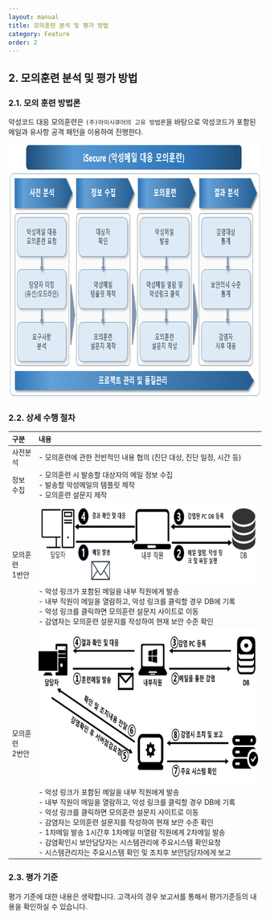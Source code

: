 ```yaml
---
layout: manual
title: 모의훈련 분석 및 평가 방법
category: Feature
order: 2
---
```


## 2. 모의훈련 분석 및 평가 방법

### 2.1. 모의 훈련 방법론

악성코드 대응 모의훈련은 `(주)아이시큐어의 고유 방법론`을 바탕으로 악성코드가 포함된 메일과 유사항 공격 패턴을 이용하여 진행한다.

<img src="../../assets/images/tocrack/training00.png" width="812px" height="507px"/>


### 2.2. 상세 수행 절차

| 구분 | 내용 |
| :----- | :----- |
| 사전분석 | - 모의훈련에 관한 전반적인 내용 협의 (진단 대상, 진단 일정, 시간 등) | 
| 정보 수집 | - 모의훈련 시 발송할 대상자의 메일 정보 수집 <br> - 발송할 악성메일의 템플릿 제작 <br> - 모의훈련 설문지 제작 |
| 모의훈련 <br> 1번안 | <img src="../../assets/images/tocrack/training1.png" width="698px" height="164px"/> <br> - 악성 링크가 포함된 메일을 내부 직원에게 발송 <br> - 내부 직원이 메일을 열람하고, 악성 링크를 클릭할 경우 DB에 기록 <br> - 악성 링크를 클릭하면 모의훈련 설문지 사이트로 이동 <br> - 감염자는 모의훈련 설문지를 작성하여 현재 보안 수준 확인 |
|모의훈련 <br> 2번안 |  <img src="../../assets/images/tocrack/training2.png" width="698px" height="311px"/> <br> - 악성 링크가 포함된 메일을 내부 직원에게 발송 <br> - 내부 직원이 메일을 열람하고, 악성 링크를 클릭할 경우 DB에 기록 <br> - 악성 링크를 클릭하면 모의훈련 설문지 사이트로 이동 <br> - 감염자는 모의훈련 설문지를 작성하여 현재 보안 수준 확인 <br> - 1차메일 발송 1시간후 1차메일 미열람 직원에게 2차메일 발송 <br> - 감염확인시 보안담당자는 시스템관리에 주요시스템 확인요청 <br> - 시스템관리자는 주요시스템 확인 및 조치후 보안담당자에게 보고 |

### 2.3. 평가 기준

평가 기준에 대한 내용은 생략합니다. 고객사의 경우 보고서를 통해서 평가기준등의 내용을 확인하실 수 있습니다.

